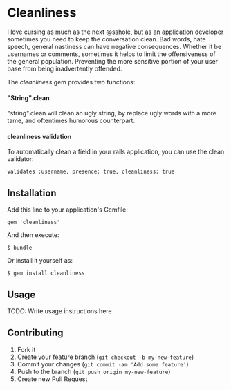 # Cleanliness

I love cursing as much as the next @sshole, but as an application developer sometimes you need to keep the conversation clean. Bad words, hate speech, general nastiness can have negative consequences.  Whether it be usernames or comments, sometimes it helps to limit the offensiveness of the general population. Preventing the more sensitive portion of your user base from being inadvertently offended.

The *cleanliness* gem provides two functions:

#### "String".clean
  
"string".clean will clean an ugly string, by replace ugly words with a more tame, and oftentimes humorous counterpart.
  
#### cleanliness validation

To automatically clean a field in your rails application, you can use the clean validator:

    validates :username, presence: true, cleanliness: true

## Installation

Add this line to your application's Gemfile:

    gem 'cleanliness'

And then execute:

    $ bundle

Or install it yourself as:

    $ gem install cleanliness

## Usage

TODO: Write usage instructions here

## Contributing

1. Fork it
2. Create your feature branch (`git checkout -b my-new-feature`)
3. Commit your changes (`git commit -am 'Add some feature'`)
4. Push to the branch (`git push origin my-new-feature`)
5. Create new Pull Request
